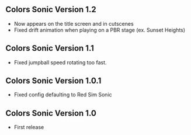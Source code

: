 ## Colors Sonic Version 1.2
- Now appears on the title screen and in cutscenes
- Fixed drift animation when playing on a PBR stage (ex. Sunset Heights)
## Colors Sonic Version 1.1
- Fixed jumpball speed rotating too fast.
## Colors Sonic Version 1.0.1
- Fixed config defaulting to Red Sim Sonic
## Colors Sonic Version 1.0
- First release
